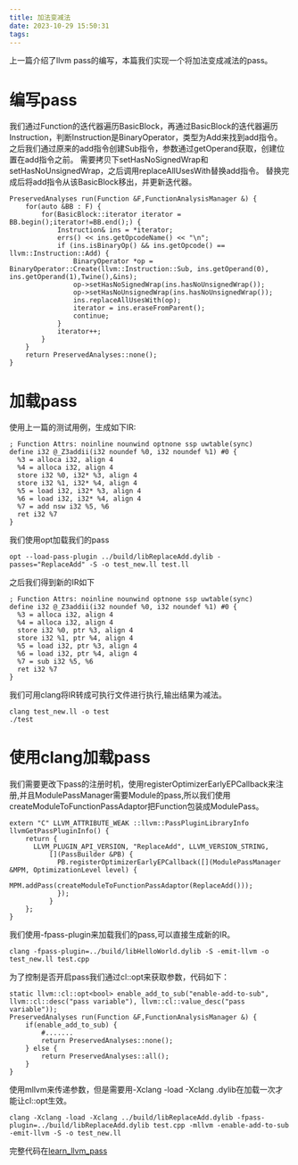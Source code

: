 ```yaml
---
title: 加法变减法
date: 2023-10-29 15:50:31
tags:
---
```

上一篇介绍了llvm pass的编写，本篇我们实现一个将加法变成减法的pass。
<!--more-->
# 编写pass
我们通过Function的迭代器遍历BasicBlock，再通过BasicBlock的迭代器遍历Instruction，判断Instruction是BinaryOperator，类型为Add来找到add指令。
之后我们通过原来的add指令创建Sub指令，参数通过getOperand获取，创建位置在add指令之前。
需要拷贝下setHasNoSignedWrap和setHasNoUnsignedWrap，之后调用replaceAllUsesWith替换add指令。
替换完成后将add指令从该BasicBlock移出，并更新迭代器。
```
PreservedAnalyses run(Function &F,FunctionAnalysisManager &) {
    for(auto &BB : F) {
        for(BasicBlock::iterator iterator = BB.begin();iterator!=BB.end();) {
            Instruction& ins = *iterator;
            errs() << ins.getOpcodeName() << "\n";
            if (ins.isBinaryOp() && ins.getOpcode() == llvm::Instruction::Add) {
                BinaryOperator *op = BinaryOperator::Create(llvm::Instruction::Sub, ins.getOperand(0), ins.getOperand(1),Twine(),&ins);
                op->setHasNoSignedWrap(ins.hasNoUnsignedWrap());
                op->setHasNoUnsignedWrap(ins.hasNoUnsignedWrap());
                ins.replaceAllUsesWith(op);
                iterator = ins.eraseFromParent();
                continue;
            }
            iterator++;
        }
    }
    return PreservedAnalyses::none();
}
```
# 加载pass
使用上一篇的测试用例，生成如下IR:
```
; Function Attrs: noinline nounwind optnone ssp uwtable(sync)
define i32 @_Z3addii(i32 noundef %0, i32 noundef %1) #0 {
  %3 = alloca i32, align 4
  %4 = alloca i32, align 4
  store i32 %0, i32* %3, align 4
  store i32 %1, i32* %4, align 4
  %5 = load i32, i32* %3, align 4
  %6 = load i32, i32* %4, align 4
  %7 = add nsw i32 %5, %6
  ret i32 %7
}
```
我们使用opt加载我们的pass
```
opt --load-pass-plugin ../build/libReplaceAdd.dylib -passes="ReplaceAdd" -S -o test_new.ll test.ll
```
之后我们得到新的IR如下
```
; Function Attrs: noinline nounwind optnone ssp uwtable(sync)
define i32 @_Z3addii(i32 noundef %0, i32 noundef %1) #0 {
  %3 = alloca i32, align 4
  %4 = alloca i32, align 4
  store i32 %0, ptr %3, align 4
  store i32 %1, ptr %4, align 4
  %5 = load i32, ptr %3, align 4
  %6 = load i32, ptr %4, align 4
  %7 = sub i32 %5, %6
  ret i32 %7
}
```
我们可用clang将IR转成可执行文件进行执行,输出结果为减法。
```
clang test_new.ll -o test
./test
```
# 使用clang加载pass
我们需要更改下pass的注册时机，使用registerOptimizerEarlyEPCallback来注册,并且ModulePassManager需要Module的pass,所以我们使用createModuleToFunctionPassAdaptor把Function包装成ModulePass。
```
extern "C" LLVM_ATTRIBUTE_WEAK ::llvm::PassPluginLibraryInfo
llvmGetPassPluginInfo() {
    return {
      LLVM_PLUGIN_API_VERSION, "ReplaceAdd", LLVM_VERSION_STRING,
          [](PassBuilder &PB) {
            PB.registerOptimizerEarlyEPCallback([](ModulePassManager &MPM, OptimizationLevel level) {
                MPM.addPass(createModuleToFunctionPassAdaptor(ReplaceAdd()));
            });
          }
    };
}
```
我们使用-fpass-plugin来加载我们的pass,可以直接生成新的IR。
```
clang -fpass-plugin=../build/libHelloWorld.dylib -S -emit-llvm -o test_new.ll test.cpp
```
为了控制是否开启pass我们通过cl::opt来获取参数，代码如下：
```
static llvm::cl::opt<bool> enable_add_to_sub("enable-add-to-sub", llvm::cl::desc("pass variable"), llvm::cl::value_desc("pass variable"));
PreservedAnalyses run(Function &F,FunctionAnalysisManager &) {
    if(enable_add_to_sub) {
        #.......
        return PreservedAnalyses::none();
    } else {
        return PreservedAnalyses::all();
    }
}
```
使用mllvm来传递参数，但是需要用-Xclang -load -Xclang .dylib在加载一次才能让cl::opt生效。
```
clang -Xclang -load -Xclang ../build/libReplaceAdd.dylib -fpass-plugin=../build/libReplaceAdd.dylib test.cpp -mllvm -enable-add-to-sub -emit-llvm -S -o test_new.ll
```
完整代码在[learn_llvm_pass](https://github.com/mljxxx/learn_llvm_pass)